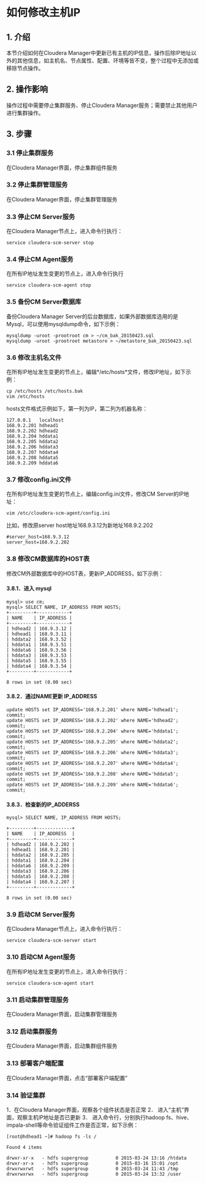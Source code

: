 # 如何修改主机IP


## 1. 介绍
本节介绍如何在Cloudera Manager中更新已有主机的IP信息，操作后除IP地址以外的其他信息，如主机名、节点属性、配置、环境等皆不变，整个过程中无添加或移除节点操作。

## 2. 操作影响
操作过程中需要停止集群服务、停止Cloudera Manager服务；需要禁止其他用户进行集群操作。

## 3. 步骤
###	3.1 停止集群服务
在Cloudera Manager界面，停止集群组件服务
###	3.2 停止集群管理服务
在Cloudera Manager界面，停止集群管理服务
###	3.3	停止CM Server服务
在Cloudera Manager节点上，进入命令行执行：

```
service cloudera-scm-server stop
```

### 3.4	停止CM Agent服务
在所有IP地址发生变更的节点上，进入命令行执行

```
service cloudera-scm-agent stop
```

### 3.5	备份CM Server数据库
备份Cloudera Manager Server的后台数据库，如果外部数据库选用的是Mysql，可以使用mysqldump命令，如下示例：

```
mysqldump -uroot -prootroot cm > ~/cm_bak_20150423.sql
mysqldump -uroot -prootroot metastore > ~/metastore_bak_20150423.sql
```

### 3.6	修改主机名文件
在所有IP地址发生变更的节点上，编辑*/etc/hosts*文件，修改IP地址，如下示例：

```
cp /etc/hosts /etc/hosts.bak
vim /etc/hosts
```

hosts文件格式示例如下，第一列为IP，第二列为机器名称：

```
127.0.0.1   localhost
168.9.2.201 hdhead1
168.9.2.202 hdhead2
168.9.2.204 hddata1
168.9.2.205 hddata2
168.9.2.206 hddata3
168.9.2.207 hddata4
168.9.2.208 hddata5
168.9.2.209 hddata6
```

### 3.7	修改config.ini文件
在所有IP地址发生变更的节点上，编辑config.ini文件，修改CM Server的IP地址：

```
vim /etc/cloudera-scm-agent/config.ini
```

比如，修改原server host地址168.9.3.12为新地址168.9.2.202

```
#server_host=168.9.3.12
server_host=168.9.2.202
```

### 3.8	修改CM数据库的HOST表
修改CM外部数据库中的HOST表，更新IP_ADDRESS，如下示例：
#### 3.8.1．进入 mysql

```
mysql> use cm;
mysql> SELECT NAME, IP_ADDRESS FROM HOSTS;
+---------+------------+
| NAME    | IP_ADDRESS |
+---------+------------+
| hdhead2 | 168.9.3.12 |
| hdhead1 | 168.9.3.11 |
| hddata2 | 168.9.3.52 |
| hddata1 | 168.9.3.51 |
| hddata6 | 168.9.3.56 |
| hddata3 | 168.9.3.53 |
| hddata5 | 168.9.3.55 |
| hddata4 | 168.9.3.54 |
+---------+------------+

8 rows in set (0.00 sec)
```

#### 3.8.2．通过NAME更新 IP_ADDRESS

```
update HOSTS set IP_ADDRESS='168.9.2.201' where NAME='hdhead1';
commit;
update HOSTS set IP_ADDRESS='168.9.2.202' where NAME='hdhead2';
commit;
update HOSTS set IP_ADDRESS='168.9.2.204' where NAME='hddata1';
commit;
update HOSTS set IP_ADDRESS='168.9.2.205' where NAME='hddata2';
commit;
update HOSTS set IP_ADDRESS='168.9.2.206' where NAME='hddata3';
commit;
update HOSTS set IP_ADDRESS='168.9.2.207' where NAME='hddata4';
commit;
update HOSTS set IP_ADDRESS='168.9.2.208' where NAME='hddata5';
commit;
update HOSTS set IP_ADDRESS='168.9.2.209' where NAME='hddata6';
commit;
```

#### 3.8.3．检查新的IP_ADDERSS

```
mysql> SELECT NAME, IP_ADDRESS FROM HOSTS;

+---------+-------------+
| NAME    | IP_ADDRESS  |
+---------+-------------+
| hdhead2 | 168.9.2.202 |
| hdhead1 | 168.9.2.201 |
| hddata2 | 168.9.2.205 |
| hddata1 | 168.9.2.204 |
| hddata6 | 168.9.2.209 |
| hddata3 | 168.9.2.206 |
| hddata5 | 168.9.2.208 |
| hddata4 | 168.9.2.207 |
+---------+-------------+

8 rows in set (0.00 sec)
```

### 3.9	启动CM Server服务
在Cloudera Manager节点上，进入命令行执行：

```
service cloudera-scm-server start
```
### 3.10	启动CM Agent服务
在所有IP地址发生变更的节点上，进入命令行执行：

```
service cloudera-scm-agent start
```

### 3.11	启动集群管理服务
在Cloudera Manager界面，启动集群管理服务
### 3.12	启动集群服务
在Cloudera Manager界面，启动集群组件服务
### 3.13	部署客户端配置
在Cloudera Manager界面，点击“部署客户端配置”
### 3.14	验证集群
1．在Cloudera Manager界面，观察各个组件状态是否正常
2． 进入“主机”界面，观察主机IP地址是否已更新
3． 进入命令行，分别执行hadoop fs、hive、impala-shell等命令验证组件工作是否正常，如下示例：
```
[root@hdhead1 ~]# hadoop fs -ls /

Found 4 items

drwxr-xr-x   - hdfs supergroup          0 2015-03-24 13:16 /htdata
drwxr-xr-x   - hdfs supergroup          0 2015-03-16 15:01 /opt
drwxrwxrwt   - hdfs supergroup          0 2015-03-24 11:43 /tmp
drwxrwxrwx   - hdfs supergroup          0 2015-03-24 13:32 /user
```